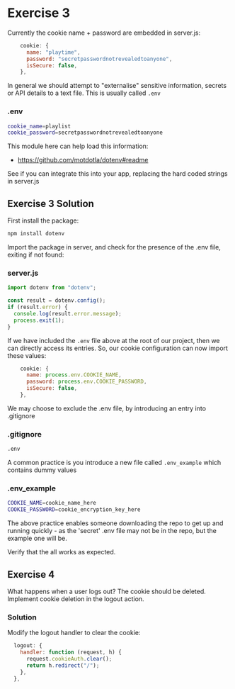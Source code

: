 # Exercise 3

Currently the cookie name + password are embedded in server.js:

~~~javascript
    cookie: {
      name: "playtime",
      password: "secretpasswordnotrevealedtoanyone",
      isSecure: false,
    },
~~~

In general we should attempt to "externalise" sensitive information, secrets or API details to a text file. This is usually called `.env`

### .env

~~~bash
cookie_name=playlist
cookie_password=secretpasswordnotrevealedtoanyone
~~~

This module here can help load this information:

- <https://github.com/motdotla/dotenv#readme>

See if you can integrate this into your app, replacing the hard coded strings in server.js

## Exercise 3 Solution

First install the package:

~~~bash
npm install dotenv
~~~

Import the package in server, and check for the presence of the .env file, exiting if not found:

### server.js

~~~javascript
import dotenv from "dotenv";

const result = dotenv.config();
if (result.error) {
  console.log(result.error.message);
  process.exit(1);
}
~~~

If we have included the `.env` file above at the root of our project, then we can directly access its entries. So, our cookie configuration can now import these values:

~~~javascript
    cookie: {
      name: process.env.COOKIE_NAME,
      password: process.env.COOKIE_PASSWORD,
      isSecure: false,
    },
~~~

We may choose to exclude the .env file, by introducing an entry into .gitignore

### .gitignore

~~~bash
.env
~~~

A common practice is you introduce a new file called `.env_example` which contains dummy values

### .env_example

~~~bash
COOKIE_NAME=cookie_name_here
COOKIE_PASSWORD=cookie_encryption_key_here
~~~

The above practice enables someone downloading the repo to get up and running quickly - as the 'secret' .env file may not be in the repo, but the example one will be.

Verify that the all works as expected.



## Exercise 4

What happens when a user logs out? The cookie should be deleted. Implement cookie deletion in the logout action.

### Solution

Modify the logout handler to clear the cookie:

~~~javascript
  logout: {
    handler: function (request, h) {
      request.cookieAuth.clear();
      return h.redirect("/");
    },
  },
~~~

